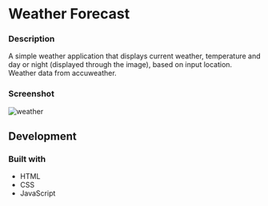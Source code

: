 # Weather Forecast 

### Description
A simple weather application that displays current weather, temperature and day or night (displayed through the image), based on input location.
Weather data from accuweather.

### Screenshot

![weather](https://user-images.githubusercontent.com/101319535/207252500-83785be2-765b-44ff-bd97-d66a3f8a196d.jpg)

## Development

### Built with

- HTML
- CSS 
- JavaScript
